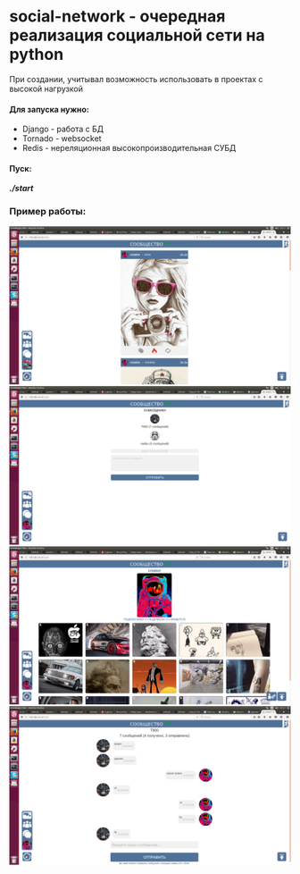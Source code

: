 # social-network - очередная реализация социальной сети на python

При создании, учитывал возможность использовать в проектах с высокой нагрузкой

#### Для запуска нужно:
* Django - работа с БД
* Tornado - websocket
* Redis - нереляционная высокопроизводительная СУБД
#### Пуск:
***./start***

### Пример работы:
![Иллюстрация к проекту](https://github.com/evilsadko/social-network/blob/master/media/skr1.png)
![Иллюстрация к проекту](https://github.com/evilsadko/social-network/blob/master/media/skr2.png)
![Иллюстрация к проекту](https://github.com/evilsadko/social-network/blob/master/media/skr3.png)
![Иллюстрация к проекту](https://github.com/evilsadko/social-network/blob/master/media/skr4.png)
